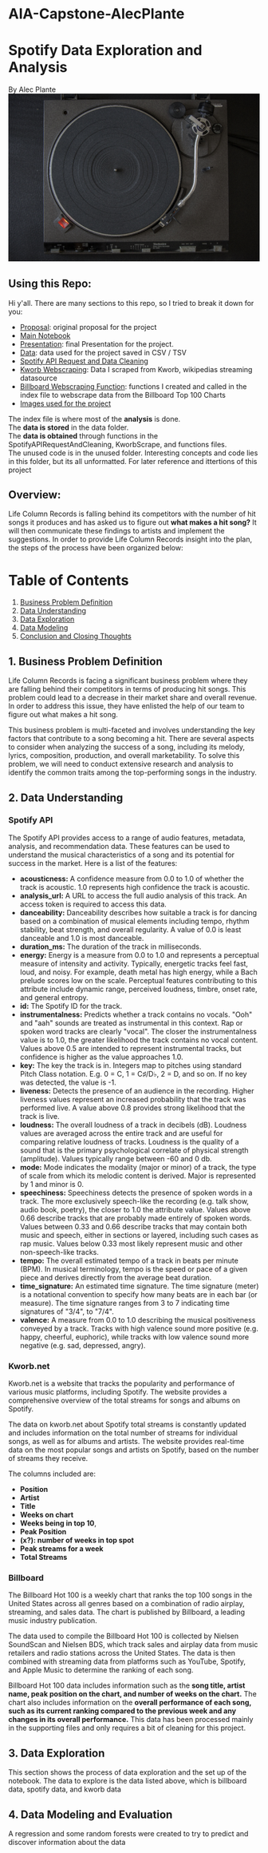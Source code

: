 # AIA-Capstone-AlecPlante
# Spotify Data Exploration and Analysis 
By Alec Plante
![image](images/Record.png)



## Using this Repo:
Hi y'all. There are many sections to this repo, so I tried to break it down for you:
- [Proposal](</Capstone Project Proposal Template.pdf>): original proposal for the project
- [Main Notebook](/index.ipynb)
- [Presentation](/Presentation.pptx): final Presentation for the project.
- [Data](/Data): data used for the project saved in CSV / TSV
- [Spotify API Request and Data Cleaning](/SpotifyAPIRequestAndCleaning.ipynb)
- [Kworb Webscraping](/KworbScrape.ipynb): Data I scraped from Kworb, wikipedias streaming datasource 
- [Billboard Webscraping Function](/functions.py): functions I created and called in the index file to webscrape data from the Billboard Top 100 Charts
- [Images used for the project](/images)

The index file is where most of the **analysis** is done. <br>
The **data is stored** in the data folder. <br>
The **data is obtained** through functions in the SpotifyAPIRequestAndCleaning, KworbScrape, and functions files. <br>
The unused code is in the unused folder. Interesting concepts and code lies in this folder, but its all unformatted. For later reference and ittertions of this project


## Overview:
Life Column Records is falling behind its competitors with the number of hit songs it produces and has asked us to figure out **what makes a hit song?** It will then communicate these findings to artists and implement the suggestions. In order to provide Life Column Records insight into the plan, the steps of the process have been organized below:

# Table of Contents
1. [Business Problem Definition](#part1)
2. [Data Understanding](#part2)
3. [Data Exploration](#part3)
4. [Data Modeling](#part4)
5. [Conclusion and Closing Thoughts](#part5)

## 1. Business Problem Definition <a name="part1"></a>
Life Column Records is facing a significant business problem where they are falling behind their competitors in terms of producing hit songs. This problem could lead to a decrease in their market share and overall revenue. In order to address this issue, they have enlisted the help of our team to figure out what makes a hit song.

This business problem is multi-faceted and involves understanding the key factors that contribute to a song becoming a hit. There are several aspects to consider when analyzing the success of a song, including its melody, lyrics, composition, production, and overall marketability. To solve this problem, we will need to conduct extensive research and analysis to identify the common traits among the top-performing songs in the industry.

## 2. Data Understanding <a name="part2"></a>

### Spotify API 
The Spotify API provides access to a range of audio features, metadata, analysis, and recommendation data. These features can be used to understand the musical characteristics of a song and its potential for success in the market. Here is a list of the features:
- **acousticness:** A confidence measure from 0.0 to 1.0 of whether the track is acoustic. 1.0 represents high confidence the track is acoustic.
- **analysis_url:** A URL to access the full audio analysis of this track. An access token is required to access this data.
- **danceability:** Danceability describes how suitable a track is for dancing based on a combination of musical elements including tempo, rhythm stability, beat strength, and overall regularity. A value of 0.0 is least danceable and 1.0 is most danceable.
- **duration_ms:** The duration of the track in milliseconds.
- **energy:** Energy is a measure from 0.0 to 1.0 and represents a perceptual measure of intensity and activity. Typically, energetic tracks feel fast, loud, and noisy. For example, death metal has high energy, while a Bach prelude scores low on the scale. Perceptual features contributing to this attribute include dynamic range, perceived loudness, timbre, onset rate, and general entropy.
- **id:** The Spotify ID for the track.
- **instrumentalness:** Predicts whether a track contains no vocals. "Ooh" and "aah" sounds are treated as instrumental in this context. Rap or spoken word tracks are clearly "vocal". The closer the instrumentalness value is to 1.0, the greater likelihood the track contains no vocal content. Values above 0.5 are intended to represent instrumental tracks, but confidence is higher as the value approaches 1.0.
- **key:** The key the track is in. Integers map to pitches using standard Pitch Class notation. E.g. 0 = C, 1 = C♯/D♭, 2 = D, and so on. If no key was detected, the value is -1.
- **liveness:** Detects the presence of an audience in the recording. Higher liveness values represent an increased probability that the track was performed live. A value above 0.8 provides strong likelihood that the track is live.
- **loudness:** The overall loudness of a track in decibels (dB). Loudness values are averaged across the entire track and are useful for comparing relative loudness of tracks. Loudness is the quality of a sound that is the primary psychological correlate of physical strength (amplitude). Values typically range between -60 and 0 db.
- **mode:** Mode indicates the modality (major or minor) of a track, the type of scale from which its melodic content is derived. Major is represented by 1 and minor is 0.
- **speechiness:** Speechiness detects the presence of spoken words in a track. The more exclusively speech-like the recording (e.g. talk show, audio book, poetry), the closer to 1.0 the attribute value. Values above 0.66 describe tracks that are probably made entirely of spoken words. Values between 0.33 and 0.66 describe tracks that may contain both music and speech, either in sections or layered, including such cases as rap music. Values below 0.33 most likely represent music and other non-speech-like tracks.
- **tempo:** The overall estimated tempo of a track in beats per minute (BPM). In musical terminology, tempo is the speed or pace of a given piece and derives directly from the average beat duration.
- **time_signature:** An estimated time signature. The time signature (meter) is a notational convention to specify how many beats are in each bar (or measure). The time signature ranges from 3 to 7 indicating time signatures of "3/4", to "7/4".
- **valence:** A measure from 0.0 to 1.0 describing the musical positiveness conveyed by a track. Tracks with high valence sound more positive (e.g. happy, cheerful, euphoric), while tracks with low valence sound more negative (e.g. sad, depressed, angry).


### Kworb.net
Kworb.net is a website that tracks the popularity and performance of various music platforms, including Spotify. The website provides a comprehensive overview of the total streams for songs and albums on Spotify.

The data on kworb.net about Spotify total streams is constantly updated and includes information on the total number of streams for individual songs, as well as for albums and artists. The website provides real-time data on the most popular songs and artists on Spotify, based on the number of streams they receive.

The columns included are:
- **Position**
- **Artist**
- **Title**
- **Weeks on chart**
- **Weeks being in top 10**, 
- **Peak Position**
- **(x?): number of weeks in top spot**
- **Peak streams for a week**
- **Total Streams**

### Billboard 
The Billboard Hot 100 is a weekly chart that ranks the top 100 songs in the United States across all genres based on a combination of radio airplay, streaming, and sales data. The chart is published by Billboard, a leading music industry publication.

The data used to compile the Billboard Hot 100 is collected by Nielsen SoundScan and Nielsen BDS, which track sales and airplay data from music retailers and radio stations across the United States. The data is then combined with streaming data from platforms such as YouTube, Spotify, and Apple Music to determine the ranking of each song.

Billboard Hot 100 data includes information such as the **song title, artist name, peak position on the chart, and number of weeks on the chart.** The chart also includes information on the **overall performance of each song, such as its current ranking compared to the previous week and any changes in its overall performance.**
This data has been processed mainly in the supporting files and only requires a bit of cleaning for this project.
## 3. Data Exploration <a name="part3"></a>
This section shows the process of data exploration and the set up of the notebook.
The data to explore is the data listed above, which is billboard data, spotify data, and kworb data

## 4. Data Modeling and Evaluation <a name="part4"></a>
A regression and some random forests were created to try to predict and discover information about the data





